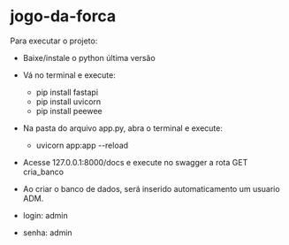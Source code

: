 # jogo-da-forca

Para executar o projeto:

- Baixe/instale o python última versão
- Vá no terminal e execute: 
  - pip install fastapi
  - pip install uvicorn
  - pip install peewee

- Na pasta do arquivo app.py, abra o terminal e execute:
  - uvicorn app:app --reload 
  
 - Acesse 127.0.0.1:8000/docs e execute no swagger a rota GET cria_banco
 - Ao criar o banco de dados, será inserido automaticamento um usuario ADM.

  - login: admin
  - senha: admin